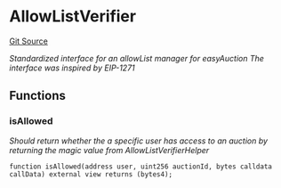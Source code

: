 # AllowListVerifier
[Git Source](https://github.com/larrythecucumber321/protocol/blob/3222eb21fbb20ddd3d3fa2233072dfa96ea3e340/contracts/plugins/mocks/vendor/EasyAuction.sol)



*Standardized interface for an allowList manager for easyAuction
The interface was inspired by EIP-1271*


## Functions
### isAllowed

*Should return whether the a specific user has access to an auction
by returning the magic value from AllowListVerifierHelper*


```solidity
function isAllowed(address user, uint256 auctionId, bytes calldata callData) external view returns (bytes4);
```

